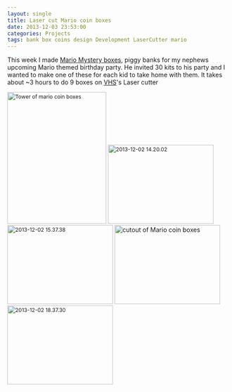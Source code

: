 ```yaml
---
layout: single
title: Laser cut Mario coin boxes 
date: 2013-12-03 23:53:00
categories: Projects 
tags: bank box coins design Development LaserCutter mario
---
```

This week I made <a href="http://www.mariowiki.com/%3F_Block">Mario Mystery boxes</a>, piggy banks for my nephews upcoming Mario themed birthday party. He invited 30 kits to his party and I wanted to make one of these for each kid to take home with them. It takes about ~3 hours to do 9 boxes on <a href="http://vancouver.hackspace.ca/wp/">VHS</a>'s Laser cutter

<img class="alignnone size-medium wp-image-3525" style="font-size: 12px; line-height: 18px;" alt="Tower of mario coin boxes " src="/public/uploads/2013/12/2013-12-03-22.31.52-225x300.jpg" width="225" height="300" /> <img class="alignnone  wp-image-3529" style="font-size: 12px; line-height: 18px;" alt="2013-12-02 14.20.02" src="/public/uploads/2013/12/2013-12-02-14.20.02-300x225.jpg" width="240" height="180" /> <img class="alignnone  wp-image-3528" style="font-size: 12px; line-height: 18px;" alt="2013-12-02 15.37.38" src="/public/uploads/2013/12/2013-12-02-15.37.38-300x225.jpg" width="240" height="180" /> <a href="/public/uploads/2013/12/2013-12-02-16.59.35.jpg"><img class="alignnone  wp-image-3527" alt="cutout of Mario coin boxes " src="/public/uploads/2013/12/2013-12-02-16.59.35-300x225.jpg" width="240" height="180" /></a>   <img class="alignnone  wp-image-3526" style="font-size: 12px; line-height: 18px;" alt="2013-12-02 18.37.30" src="/public/uploads/2013/12/2013-12-02-18.37.30-300x225.jpg" width="240" height="180" />
